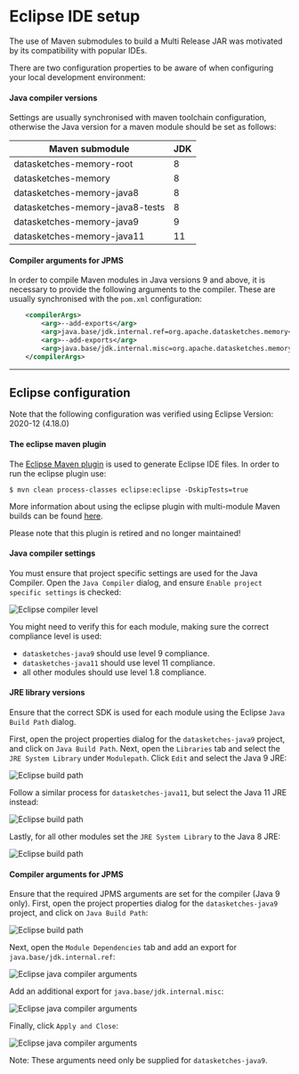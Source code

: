 # Eclipse IDE setup

The use of Maven submodules to build a Multi Release JAR was motivated by its compatibility with popular IDEs.

There are two configuration properties to be aware of when configuring your local development environment:

#### Java compiler versions

Settings are usually synchronised with maven toolchain configuration, otherwise the Java version for a maven module
should be set as follows:

| Maven submodule                   | JDK |
| --------------------------------- | --- |
| datasketches-memory-root			|  8  |
| datasketches-memory			    |  8  |
| datasketches-memory-java8			|  8  |
| datasketches-memory-java8-tests	|  8  |
| datasketches-memory-java9		    |  9  |
| datasketches-memory-java11		|  11 |

#### Compiler arguments for JPMS

In order to compile Maven modules in Java versions 9 and above, it is necessary to provide the following arguments to the
compiler.  These are usually synchronised with the `pom.xml` configuration:

```xml
    <compilerArgs>
        <arg>--add-exports</arg>
        <arg>java.base/jdk.internal.ref=org.apache.datasketches.memory</arg>
        <arg>--add-exports</arg>
        <arg>java.base/jdk.internal.misc=org.apache.datasketches.memory</arg>
    </compilerArgs>
```

---

## Eclipse configuration

Note that the following configuration was verified using Eclipse Version: 2020-12 (4.18.0)

#### The eclipse maven plugin

The [Eclipse Maven plugin](https://maven.apache.org/plugins/maven-eclipse-plugin/) is used to generate Eclipse IDE files.  In order to run the eclipse plugin use:

    $ mvn clean process-classes eclipse:eclipse -DskipTests=true

More information about using the eclipse plugin with multi-module Maven builds can be found [here](https://maven.apache.org/plugins/maven-eclipse-plugin/reactor.html).

Please note that this plugin is retired and no longer maintained!

#### Java compiler settings

You must ensure that project specific settings are used for the Java Compiler.  Open the `Java Compiler` dialog, and ensure `Enable project specific settings` is checked:

![Eclipse compiler level](img/eclipse-compiler-level.png "Eclipse Java Compiler Settings")

You might need to verify this for each module, making sure the correct compliance level is used:

- `datasketches-java9` should use level 9 compliance.
- `datasketches-java11` should use level 11 compliance.
- all other modules should use level 1.8 compliance.

#### JRE library versions

Ensure that the correct SDK is used for each module using the Eclipse `Java Build Path` dialog.

First, open the project properties dialog for the `datasketches-java9` project, and click on `Java Build Path`. Next, open the `Libraries` tab and select the `JRE System Library` under `Modulepath`.  Click `Edit` and select the Java 9 JRE:

![Eclipse build path](img/eclipse-build-path-1.png "Java 9 Eclipse project build path")

Follow a similar process for `datasketches-java11`, but select the Java 11 JRE instead:

![Eclipse build path](img/eclipse-build-path-2.png "Java 11 Eclipse project build path")

Lastly, for all other modules set the `JRE System Library` to the Java 8 JRE:

![Eclipse build path](img/eclipse-build-path-3.png "Java 8 Eclipse project build path")

#### Compiler arguments for JPMS

Ensure that the required JPMS arguments are set for the compiler (Java 9 only). First, open the project properties dialog for the `datasketches-java9` project, and click on `Java Build Path`:

![Eclipse build path](img/eclipse-build-path.png "Eclipse project build path")

Next, open the `Module Dependencies` tab and add an export for `java.base/jdk.internal.ref`:

![Eclipse java compiler arguments](img/eclipse-java-compiler-arguments-1.png "Eclipse project compiler arguments")

Add an additional export for `java.base/jdk.internal.misc`:

![Eclipse java compiler arguments](img/eclipse-java-compiler-arguments-2.png "Eclipse project compiler arguments")

Finally, click `Apply and Close`:

![Eclipse java compiler arguments](img/eclipse-java-compiler-arguments-3.png "Eclipse project compiler arguments")

Note: These arguments need only be supplied for `datasketches-java9`.